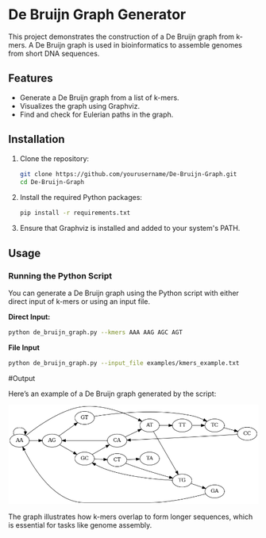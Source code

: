 # De Bruijn Graph Generator

This project demonstrates the construction of a De Bruijn graph from k-mers. 
A De Bruijn graph is used in bioinformatics to assemble genomes from short DNA sequences.

## Features

- Generate a De Bruijn graph from a list of k-mers.
- Visualizes the graph using Graphviz.
- Find and check for Eulerian paths in the graph.

## Installation

1. Clone the repository:
    ```bash
    git clone https://github.com/yourusername/De-Bruijn-Graph.git
    cd De-Bruijn-Graph
    ```

2. Install the required Python packages:
    ```bash
    pip install -r requirements.txt
    ```

3. Ensure that Graphviz is installed and added to your system's PATH.

## Usage

### Running the Python Script

You can generate a De Bruijn graph using the Python script with either direct input of k-mers or using an input file.

**Direct Input:**
```bash
python de_bruijn_graph.py --kmers AAA AAG AGC AGT
```

**File Input**
```bash
python de_bruijn_graph.py --input_file examples/kmers_example.txt
```

#Output

Here’s an example of a De Bruijn graph generated by the script:

![De Bruijn Graph Example](images/de_bruijn_graph_output(3).png)

The graph illustrates how k-mers overlap to form longer sequences, which is essential for tasks like genome assembly.
